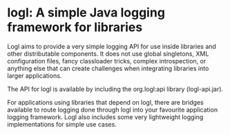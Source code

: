 # logl: A simple Java logging framework for libraries

Logl aims to provide a very simple logging API for use inside libraries and
other distributable components. It does not use global singletons,
XML configuration files, fancy classloader tricks, complex introspection, or
anything else that can create challenges when integrating libraries into
larger applications.

The API for logl is available by including the org.logl:api library (logl-api.jar).

For applications using libraries that depend on logl, there are bridges
available to route logging done through logl into your favourite application
logging framework. Logl also includes some very lightweight logging
implementations for simple use cases.
